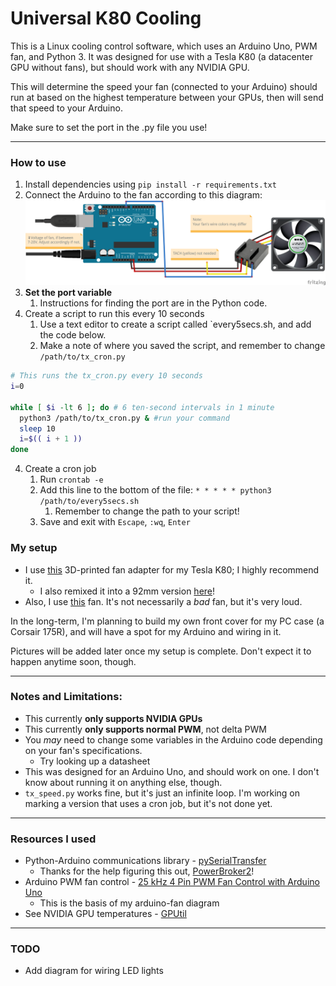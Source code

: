 # Universal K80 Cooling

This is a Linux cooling control software, which uses an Arduino Uno, PWM fan, and Python 3. It was designed for use with a Tesla K80 (a datacenter GPU without fans), but should work with any NVIDIA GPU.

This will determine the speed your fan (connected to your Arduino) should run at based on the highest temperature 
between your GPUs, then will send that speed to your Arduino. 

Make sure to set the port in the .py file you use!

---

### How to use
1. Install dependencies using `pip install -r requirements.txt`
2. Connect the Arduino to the fan according to this diagram:
![PWM connected to pin 9, TACH not connected](Images/arduino-fan-diagram.png)
3. **Set the port variable** 
   1. Instructions for finding the port are in the Python code.
4. Create a script to run this every 10 seconds
   1. Use a text editor to create a script called `every5secs.sh, and add the code below.
   2. Make a note of where you saved the script, and remember to change `/path/to/tx_cron.py`
```bash
# This runs the tx_cron.py every 10 seconds
i=0

while [ $i -lt 6 ]; do # 6 ten-second intervals in 1 minute
  python3 /path/to/tx_cron.py & #run your command
  sleep 10
  i=$(( i + 1 ))
done
```
4. Create a cron job
   1. Run `crontab -e`
   2. Add this line to the bottom of the file: `* * * * * python3 /path/to/every5secs.sh`
      1. Remember to change the path to your script!
   3. Save and exit with `Escape`, `:wq`, `Enter`

### My setup
- I use [this](https://www.thingiverse.com/thing:4960323) 3D-printed fan adapter for my Tesla K80; I highly recommend it.
  - I also remixed it into a 92mm version [here](https://www.thingiverse.com/thing:5408988)!
- Also, I use [this](https://www.amazon.com/8025-DS08025R12U-0-7A-4Wire-Cooler/dp/B08PYLMGVM) fan. It's not necessarily a *bad* fan, but it's very loud.

In the long-term, I'm planning to build my own front cover for my PC case (a Corsair 175R), and will have a spot for my 
Arduino and wiring in it.

Pictures will be added later once my setup is complete. Don't expect it to happen anytime soon, though.

---

### Notes and Limitations:
 - This currently **only supports NVIDIA GPUs**
 - This currently **only supports normal PWM**, not delta PWM
 - You *may* need to change some variables in the Arduino code depending on your fan's specifications.
   - Try looking up a datasheet
 - This was designed for an Arduino Uno, and should work on one. I don't know about running it on anything else, though.
 - `tx_speed.py` works fine, but it's just an infinite loop. I'm working on marking a version that uses a cron job, but it's not done yet.

---

### Resources I used
- Python-Arduino communications library - [pySerialTransfer](https://github.com/PowerBroker2/pySerialTransfer)
  - Thanks for the help figuring this out, [PowerBroker2](https://github.com/PowerBroker2)!
- Arduino PWM fan control - [25 kHz 4 Pin PWM Fan Control with Arduino Uno](https://create.arduino.cc/projecthub/tylerpeppy/25-khz-4-pin-pwm-fan-control-with-arduino-uno-3005a1)
  - This is the basis of my arduino-fan diagram
- See NVIDIA GPU temperatures - [GPUtil](https://pypi.org/project/GPUtil/)

---

### TODO
- Add diagram for wiring LED lights
